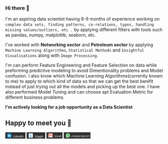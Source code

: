 ### Hi there 👋

I'm an aspiring data scientist having 8-9 months of experience working on `complex data sets, finding patterns, co-relations, typos, handling missing values/outliers, etc .` by applying different filters with 
tools such as pandas, numpy, matplotlib, seaborn, etc.

I've worked with **Networking sector** and **Petroleum sector** by applying `Machine Learning Algorithms`, `Statistical Methods` and `Insightful Visualisations` along with `Image Processing`.

I'm can perform Feature Engineering and Feature Selection on data while preforming predictive modeling to avoid Dimentionality problems and Model confusion. I also know which Machine Learning Algorithms(currently known to me) to apply to which kind of data so that we can get the best benifit instead of just trying out all the models and picking up the best one. I have also performed Model Tuning and can choose apt Evaluation Metric for different business problems.

**I'm actively looking for a job opportunity as a Data Scientist**
## Happy to meet you 🤩
[<img src='./linkedin.png' height=20/>](https://www.linkedin.com/in/parthlathiya42) [<img src='./kaggle.png' height=20/>](https://www.kaggle.com/parthlathiya42) [<img src='./mail.png' height=20/>](plathiya2611@gmail.com) [<img src='./whatsapp.png' height=20/>]()

